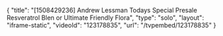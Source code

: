 {
    "title": "[1508429236] Andrew Lessman Todays Special Presale Resveratrol Blen or Ultimate Friendly Flora",
    "type": "solo",
    "layout": "iframe-static",
    "videoId": "123178835",
    "url": "\/tvpembed\/123178835"
}